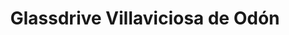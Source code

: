 ---
title: "Glassdrive Villaviciosa de Odón"
url: /villaviciosa-de-odon/glassdrive-villaviciosa-de-odon/
shop: reparación de automóviles
---